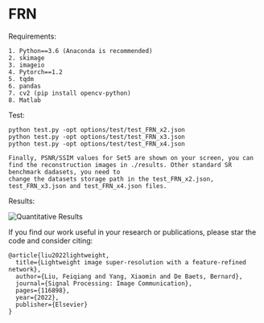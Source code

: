 # FRN 
Requirements:

    1. Python==3.6 (Anaconda is recommended)
    2. skimage
    3. imageio
    4. Pytorch==1.2
    5. tqdm
    6. pandas
    7. cv2 (pip install opencv-python)
    8. Matlab

Test:

    python test.py -opt options/test/test_FRN_x2.json
    python test.py -opt options/test/test_FRN_x3.json
    python test.py -opt options/test/test_FRN_x4.json

    Finally, PSNR/SSIM values for Set5 are shown on your screen, you can find the reconstruction images in ./results. Other standard SR benchmark dadasets, you need to
    change the datasets storage path in the test_FRN_x2.json, test_FRN_x3.json and test_FRN_x4.json files.
    
Results:

![Quantitative Results](https://user-images.githubusercontent.com/42378133/206619423-1e924dea-3176-472f-b9e3-47a508998b43.png)

If you find our work useful in your research or publications, please star the code and consider citing:

    @article{liu2022lightweight,
      title={Lightweight image super-resolution with a feature-refined network},
      author={Liu, Feiqiang and Yang, Xiaomin and De Baets, Bernard},
      journal={Signal Processing: Image Communication},
      pages={116898},
      year={2022},
      publisher={Elsevier}
    }
